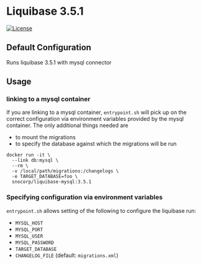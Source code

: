 # Liquibase 3.5.1

[![License][license]][license-url]

[license-url]: http://choosealicense.com/licenses/isc/
[license]: https://img.shields.io/npm/l/simon-promise.svg?style=flat-square

## Default Configuration

Runs liquibase 3.5.1 with mysql connector

## Usage

### linking to a mysql container

If you are linking to a mysql container, `entrypoint.sh` will pick up on the
correct configuration via environment variables provided by the mysql container.
The only additional things needed are

* to mount the migrations
* to specify the database against which the migrations will be run

```
docker run -it \
  --link db:mysql \
  --rm \
  -v /local/path/migrations:/changelogs \
  -e TARGET_DATABASE=foo \
  snocorp/liquibase-mysql:3.5.1
```


### Specifying configuration via environment variables

`entrypoint.sh` allows setting of the following to configure the liquibase run:

* `MYSQL_HOST`
* `MYSQL_PORT`
* `MYSQL_USER`
* `MYSQL_PASSWORD`
* `TARGET_DATABASE`
* `CHANGELOG_FILE` (default: `migrations.xml`)
